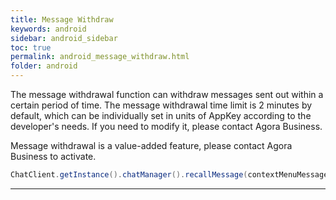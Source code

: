 ```yaml
---
title: Message Withdraw
keywords: android
sidebar: android_sidebar
toc: true
permalink: android_message_withdraw.html
folder: android
---
```


The message withdrawal function can withdraw messages sent out within a certain period of time. The message withdrawal time limit is 2 minutes by default, which can be individually set in units of AppKey according to the developer's needs. If you need to modify it, please contact Agora Business.

Message withdrawal is a value-added feature, please contact Agora Business to activate.

``` java
ChatClient.getInstance().chatManager().recallMessage(contextMenuMessage);
```
------------------------------------------------------------------------
